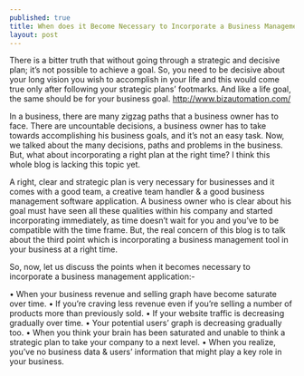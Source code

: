 ```yaml
---
published: true
title: When does it Become Necessary to Incorporate a Business Management Tool?
layout: post
---
```

There is a bitter truth that without going through a strategic and decisive plan; it’s not possible to achieve a goal. So, you need to be decisive about your long vision you wish to accomplish in your life and this would come true only after following your strategic plans’ footmarks. And like a life goal, the same should be for your business goal. 
http://www.bizautomation.com/

In a business, there are many zigzag paths that a business owner has to face. There are uncountable decisions, a business owner has to take towards accomplishing his business goals, and it’s not an easy task. Now, we talked about the many decisions, paths and problems in the business. But, what about incorporating a right plan at the right time? I think this whole blog is lacking this topic yet.

A right, clear and strategic plan is very necessary for businesses and it comes with a good team, a creative team handler & a good business management software application. A business owner who is clear about his goal must have seen all these qualities within his company and started incorporating immediately, as time doesn’t wait for you and you’ve to be compatible with the time frame. But, the real concern of this blog is to talk about the third point which is incorporating a business management tool in your business at a right time.

So, now, let us discuss the points when it becomes necessary to incorporate a business management application:-

•	When your business revenue and selling graph have become saturate over time.
•	If you’re craving less revenue even if you’re selling a number of products more than previously sold.
•	If your website traffic is decreasing gradually over time.
•	Your potential users’ graph is decreasing gradually too.
•	When you think your brain has been saturated and unable to think a strategic plan to take your company to a next level.
•	When you realize, you’ve no business data & users’ information that might play a key role in your business.